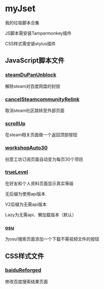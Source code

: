 # myJset
我的垃圾脚本合集

JS脚本需安装Tampermonkey插件

CSS样式需安装stylus插件
## JavaScript脚本文件
### [steamDuPanUnblock](https://github.com/swhoro/myjset/raw/master/steamDuPanUnblock.user.js)
解除steam对百度网盘的封锁

### [cancelSteamcommunityRelink](https://github.com/swhoro/myjset/raw/master/cancelSteamcommunityRelink.user.js)
取消steam社区跳转至外部页面

### [scrollUp](https://github.com/swhoro/myjset/raw/master/scrollUp.user.js)
在steam相关页面做一个返回顶部按钮

### [workshopAuto30](https://github.com/swhoro/myjset/raw/master/workshopAuto30.user.js)
创意工坊订阅页面自动变为每页30个项目

### [trueLevel](https://github.com/swhoro/myjset/raw/master/trueLevelLazy.user.js)
在好友和个人资料页面显示真实等级

无后缀为使用api版本

V2后缀为无需api版本

Lazy为无需api、懒加载版本（默认）

### [osu](https://github.com/swhoro/myjset/raw/master/osu.user.js)
为osu!搜索页面添加一个下载不需视频文件的按钮

## CSS样式文件
### [baiduReforged](https://github.com/swhoro/myjset/raw/master/baidu.user.css)
修改百度搜索结果页面

